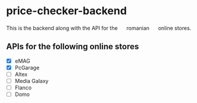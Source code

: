 # price-checker-backend

This is the backend along with the API for the <img src="https://upload.wikimedia.org/wikipedia/commons/thumb/7/73/Flag_of_Romania.svg/1200px-Flag_of_Romania.svg.png" width="16"> romanian <img src="https://upload.wikimedia.org/wikipedia/commons/thumb/7/73/Flag_of_Romania.svg/1200px-Flag_of_Romania.svg.png" width="16"> online stores.

## APIs for the following online stores
- [x] eMAG
- [x] PcGarage
- [ ] Altex
- [ ] Media Galaxy
- [ ] Flanco
- [ ] Domo
